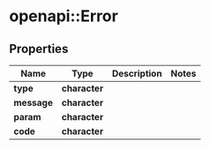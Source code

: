 # openapi::Error


## Properties
Name | Type | Description | Notes
------------ | ------------- | ------------- | -------------
**type** | **character** |  | 
**message** | **character** |  | 
**param** | **character** |  | 
**code** | **character** |  | 


